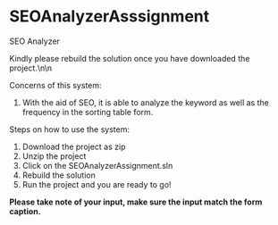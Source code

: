 # SEOAnalyzerAsssignment
SEO Analyzer

Kindly please rebuild the solution once you have downloaded the project.\n\n

Concerns of this system:
1. With the aid of SEO, it is able to analyze the keyword as well as the frequency in the sorting table form.


Steps on how to use the system:
1. Download the project as zip
2. Unzip the project
3. Click on the SEOAnalyzerAssignment.sln
4. Rebuild the solution
5. Run the project and you are ready to go!

**Please take note of your input, make sure the input match the form caption.**


